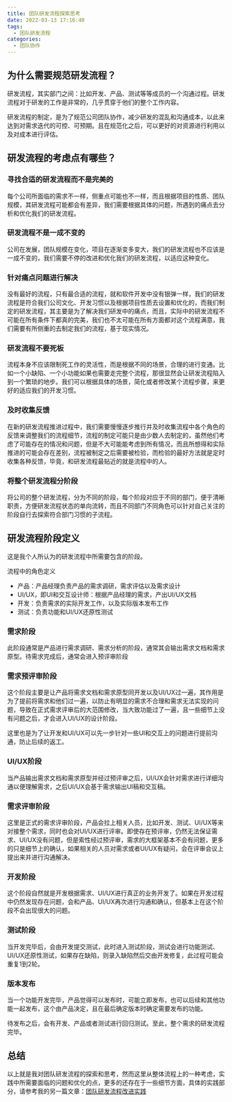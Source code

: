 ```yaml
---
title: 团队研发流程探索思考
date: 2022-03-13 17:16:40
tags:
  - 团队研发流程
categories:
  - 团队协作
---
```


## 为什么需要规范研发流程？

研发流程，其实部门之间：比如开发、产品、测试等等成员的一个沟通过程。研发流程对于研发的工作是非常的，几乎贯穿于他们的整个工作内容。

研发流程的制定，是为了规范公司团队协作，减少研发的混乱和沟通成本，以此来达到对需求迭代的可控、可预期。且在规范化之后，可以更好的对资源进行利用以及对成本进行评估。

<!-- more -->

## 研发流程的考虑点有哪些？

### 寻找合适的研发流程而不是完美的

每个公司所面临的需求不一样，侧重点可能也不一样，而且根据项目的性质、团队规模，其研发流程可能都会有差异，我们需要根据具体的问题，所遇到的痛点去分析和优化我们的研发流程。

### 研发流程不是一成不变的

公司在发展，团队规模在变化，项目在逐渐变多变大，我们的研发流程也不应该是一成不变的，我们需要不停的改进和优化我们的研发流程，以适应这种变化。

### 针对痛点问题进行解决

没有最好的流程，只有最合适的流程，就和软件开发中没有银弹一样，我们的研发流程是符合我们公司文化、开发习惯以及根据项目性质去设置和优化的，而我们制定的研发流程，其主要是为了解决我们研发中的痛点，而且，实际中的研发流程不可能在所有条件下都真的完美，我们也不太可能在所有方面都对这个流程满意，我们需要有所侧重的去制定我们的流程，基于现实情况。

### 研发流程不要死板

流程本身不应该限制死工作的灵活性，而是根据不同的场景，合理的进行变通。比如一个小缺陷、一个小功能如果也需要走完整个流程，那很显然会让研发流程陷入到一个繁琐的地步。我们可以根据具体的场景，简化或者修改某个流程步骤，来更好的适应我们的开发习惯。

### 及时收集反馈

在新的研发流程推进过程中，我们需要慢慢逐步推行并及时收集流程中各个角色的反馈来调整我们的流程细节，流程的制定可能只是由少数人去制定的，虽然他们考虑了可能存在的情况和问题，但是不大可能能考虑到所有情况，而且所想得和实际推进的可能会存在差别，流程被制定之后需要被检验，而检验的最好方法就是定时收集各种反馈，毕竟，和研发流程最贴近的就是流程中的人。

### 将整个研发流程分阶段

将公司的整个研发流程，分为不同的阶段，每个阶段对应于不同的部门，便于清晰职责，方便研发流程状态的单向流转，而且不同部门不同角色可以针对自己关注的阶段自行去探索符合部门习惯的子流程。

## 研发流程阶段定义

这是我个人所认为的研发流程中所需要包含的阶段。

流程中的角色定义

- 产品：产品经理负责产品的需求调研，需求评估以及需求设计
- UI/UX，即UI和交互设计师：根据产品经理的需求，产出UI/UX文档
- 开发：负责需求的实际开发工作，以及实际版本发布工作
- 测试：负责功能和UI/UX还原性测试

### 需求阶段

此阶段通常是产品进行需求调研、需求分析的阶段，通常其会输出需求文档和需求原型。待需求完成后，通常会进入预评审阶段

### 需求预评审阶段

这个阶段主要是让产品将需求文档和需求原型同开发以及UI/UX过一遍，其作用是为了提前将需求和他们过一遍，以防止有明显的需求不合理和需求无法实现的问题，导致在正式需求评审后的大范围修改，当大致功能过了一遍，且一些细节上没有问题之后，才会进入UI/UX的设计阶段。

这里也是为了让开发和UI/UX可以先一步针对一些UI和交互上的问题进行提前沟通，防止后续的返工。

### UI/UX阶段

当产品输出需求文档和需求原型并经过预评审之后，UI/UX会针对需求进行详细沟通以便理解需求，之后UI/UX会基于需求输出UI稿和交互稿。

### 需求评审阶段

这里是正式的需求评审阶段，产品会拉上相关人员，比如开发、测试、UI/UX等来对接整个需求，同时也会对UI/UX进行评审。即使存在预评审，仍然无法保证需求、UI/UX没有问题，但是索性经过预评审，需求的大框架基本不会有问题，更多的只是细节上的确认，如果相关的人员对需求或者UI/UX有疑问，会在评审会议上提出来并进行沟通解决。

### 开发阶段

这个阶段自然就是开发根据需求、UI/UX进行真正的业务开发了。如果在开发过程中仍然发现存在问题，会和产品、UI/UX再次进行沟通和确认，但基本上在这个阶段不会出现很大的问题。

### 测试阶段

当开发完毕后，会由开发提交测试，此时进入测试阶段，测试会进行功能测试、UI/UX还原性测试，如果存在缺陷，则录入缺陷然后交由开发修复，此过程可能会重复1到2轮。

### 版本发布

当一个功能开发完毕，产品觉得可以发布时，可能立即发布，也可以后续和其他功能一起发布，这个由产品决定，且在最后确定版本时确定需要发布的功能。

待发布之后，会有开发、产品或者测试进行回归测试。至此，整个需求的研发流程完毕。

## 总结

以上就是我对团队研发流程的探索和思考，然而这里从整体流程上的一种考虑，实践中所需要面临的问题和优化的点，更多的还存在于一些细节方面，具体的实践部分，请参考我的另一篇文章：[团队研发流程改进实践](/2022/04/05/团队协作/团队研发流程改进实践/)
